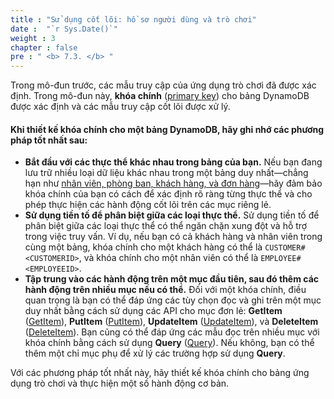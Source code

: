 ```yaml
---
title : "Sử dụng cốt lõi: hồ sơ người dùng và trò chơi"
date :  "`r Sys.Date()`" 
weight : 3
chapter : false
pre : " <b> 7.3. </b> "
---
```


Trong mô-đun trước, các mẫu truy cập của ứng dụng trò chơi đã được xác định. Trong mô-đun này, **khóa chính** ([primary key](https://docs.aws.amazon.com/amazondynamodb/latest/developerguide/HowItWorks.CoreComponents.html#HowItWorks.CoreComponents.PrimaryKey)) cho bảng DynamoDB được xác định và các mẫu truy cập cốt lõi được xử lý.

#### Khi thiết kế khóa chính cho một bảng DynamoDB, hãy ghi nhớ các phương pháp tốt nhất sau:

- **Bắt đầu với các thực thể khác nhau trong bảng của bạn.** Nếu bạn đang lưu trữ nhiều loại dữ liệu khác nhau trong một bảng duy nhất—chẳng hạn như [nhân viên, phòng ban, khách hàng, và đơn hàng](https://docs.aws.amazon.com/amazondynamodb/latest/developerguide/bp-modeling-nosql-B.html)—hãy đảm bảo khóa chính của bạn có cách để xác định rõ ràng từng thực thể và cho phép thực hiện các hành động cốt lõi trên các mục riêng lẻ.
- **Sử dụng tiền tố để phân biệt giữa các loại thực thể.** Sử dụng tiền tố để phân biệt giữa các loại thực thể có thể ngăn chặn xung đột và hỗ trợ trong việc truy vấn. Ví dụ, nếu bạn có cả khách hàng và nhân viên trong cùng một bảng, khóa chính cho một khách hàng có thể là `CUSTOMER#<CUSTOMERID>`, và khóa chính cho một nhân viên có thể là `EMPLOYEE#<EMPLOYEEID>`.
- **Tập trung vào các hành động trên một mục đầu tiên, sau đó thêm các hành động trên nhiều mục nếu có thể.** Đối với một khóa chính, điều quan trọng là bạn có thể đáp ứng các tùy chọn đọc và ghi trên một mục duy nhất bằng cách sử dụng các API cho mục đơn lẻ: **GetItem** ([GetItem](https://docs.aws.amazon.com/amazondynamodb/latest/APIReference/API_GetItem.html)), **PutItem** ([PutItem](https://docs.aws.amazon.com/amazondynamodb/latest/APIReference/API_PutItem.html)), **UpdateItem** ([UpdateItem](https://docs.aws.amazon.com/amazondynamodb/latest/APIReference/API_UpdateItem.html)), và **DeleteItem** ([DeleteItem](https://docs.aws.amazon.com/amazondynamodb/latest/APIReference/API_DeleteItem.html)). Bạn cũng có thể đáp ứng các mẫu đọc trên nhiều mục với khóa chính bằng cách sử dụng **Query** ([Query](https://docs.aws.amazon.com/amazondynamodb/latest/APIReference/API_Query.html)). Nếu không, bạn có thể thêm một chỉ mục phụ để xử lý các trường hợp sử dụng **Query**.

Với các phương pháp tốt nhất này, hãy thiết kế khóa chính cho bảng ứng dụng trò chơi và thực hiện một số hành động cơ bản.